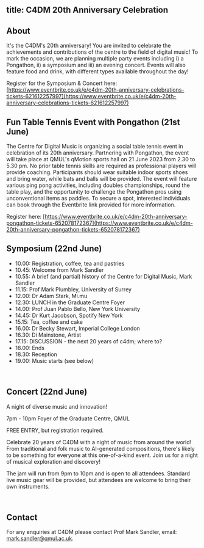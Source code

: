title: C4DM 20th Anniversary Celebration
---------


About
-------
It's the C4DM's 20th anniversary! You are invited to celebrate the achievements and contributions of the centre to the field of digital music! To mark the occasion, we are planning multiple party events including i) a Pongathon, ii) a symposium and iii) an evening concert. Events will also feature food and drink, with different types available throughout the day!


Register for the Symposium & Concert here: [https://www.eventbrite.co.uk/e/c4dm-20th-anniversary-celebrations-tickets-621612257997](https://www.eventbrite.co.uk/e/c4dm-20th-anniversary-celebrations-tickets-621612257997)


Fun Table Tennis Event with Pongathon (21st June)
-------
The Centre for Digital Music is organizing a social table tennis event in celebration of its 20th anniversary. Partnering with Pongathon, the event will take place at QMUL's qMotion sports hall on 21 June 2023 from 2.30 to 5.30 pm. No prior table tennis skills are required as professional players will provide coaching. Participants should wear suitable indoor sports shoes and bring water, while bats and balls will be provided. The event will feature various ping pong activities, including doubles championships, round the table play, and the opportunity to challenge the Pongathon pros using unconventional items as paddles. To secure a spot, interested individuals can book through the Eventbrite link provided for more information.

Register here:
[https://www.eventbrite.co.uk/e/c4dm-20th-anniversary-pongathon-tickets-652078172367](https://www.eventbrite.co.uk/e/c4dm-20th-anniversary-pongathon-tickets-652078172367)


Symposium (22nd June)
-------

* 10.00: Registration, coffee, tea and pastries
* 10.45: Welcome from Mark Sandler
* 10.55: A brief (and partial) history of the Centre for Digital Music, Mark Sandler
* 11.15: Prof Mark Plumbley, University of Surrey
* 12.00: Dr Adam Stark, Mi.mu
* 12.30: LUNCH in the Graduate Centre Foyer
* 14.00: Prof Juan Pablo Bello, New York University
* 14.45: Dr Kurt Jacobson, Spotify New York
* 15.15: Tea, coffee and cake
* 16.00: Dr Becky Stewart, Imperial College London
* 16.30: Di Mainstone, Artist
* 17.15: DISCUSSION - the next 20 years of c4dm; where to?
* 18.00: Ends
* 18.30: Reception
* 19.00: Music starts (see below)

  

Concert (22nd June)
-------

A night of diverse music and innovation!

7pm - 10pm Foyer of the Graduate Centre, QMUL

FREE ENTRY, but registration required.

Celebrate 20 years of C4DM with a night of music from around the world! From traditional and folk music to AI-generated compositions, there's likely to be something for everyone at this one-of-a-kind event. Join us for a night of musical exploration and discovery!

The jam will run from 9pm to 10pm and is open to all attendees. Standard live music gear will be provided, but attendees are welcome to bring their own instruments.


  


Contact
------------------

For any enquiries at C4DM please contact Prof Mark Sandler, email: [mark.sandler@qmul.ac.uk](mailto:mark.sandler@qmul.ac.uk).
